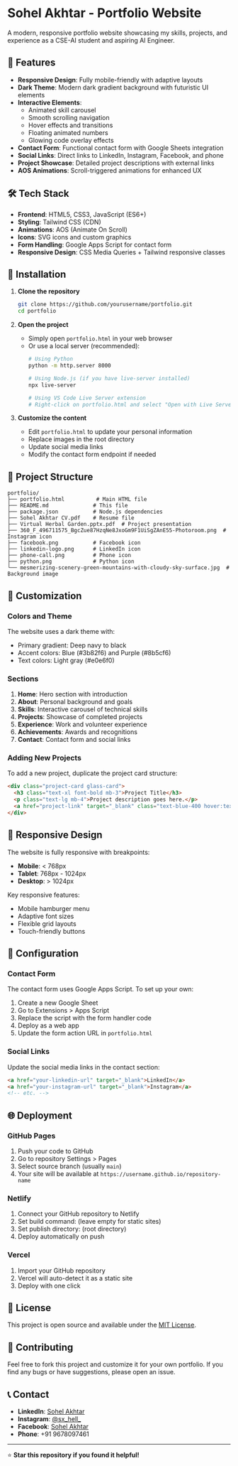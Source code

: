 # Sohel Akhtar - Portfolio Website

A modern, responsive portfolio website showcasing my skills, projects, and experience as a CSE-AI student and aspiring AI Engineer.

## 🌟 Features

- **Responsive Design**: Fully mobile-friendly with adaptive layouts
- **Dark Theme**: Modern dark gradient background with futuristic UI elements
- **Interactive Elements**: 
  - Animated skill carousel
  - Smooth scrolling navigation
  - Hover effects and transitions
  - Floating animated numbers
  - Glowing code overlay effects
- **Contact Form**: Functional contact form with Google Sheets integration
- **Social Links**: Direct links to LinkedIn, Instagram, Facebook, and phone
- **Project Showcase**: Detailed project descriptions with external links
- **AOS Animations**: Scroll-triggered animations for enhanced UX

## 🛠️ Tech Stack

- **Frontend**: HTML5, CSS3, JavaScript (ES6+)
- **Styling**: Tailwind CSS (CDN)
- **Animations**: AOS (Animate On Scroll)
- **Icons**: SVG icons and custom graphics
- **Form Handling**: Google Apps Script for contact form
- **Responsive Design**: CSS Media Queries + Tailwind responsive classes

## 🚀 Installation

1. **Clone the repository**
   ```bash
   git clone https://github.com/yourusername/portfolio.git
   cd portfolio
   ```

2. **Open the project**
   - Simply open `portfolio.html` in your web browser
   - Or use a local server (recommended):
     ```bash
     # Using Python
     python -m http.server 8000
     
     # Using Node.js (if you have live-server installed)
     npx live-server
     
     # Using VS Code Live Server extension
     # Right-click on portfolio.html and select "Open with Live Server"
     ```

3. **Customize the content**
   - Edit `portfolio.html` to update your personal information
   - Replace images in the root directory
   - Update social media links
   - Modify the contact form endpoint if needed

## 📁 Project Structure

```
portfolio/
├── portfolio.html          # Main HTML file
├── README.md              # This file
├── package.json           # Node.js dependencies
├── Sohel Akhtar CV.pdf    # Resume file
├── Virtual Herbal Garden.pptx.pdf  # Project presentation
├── 360_F_496711575_BgcZue87HzqNe8JxoGm9F1UiSgZAnE55-Photoroom.png  # Instagram icon
├── facebook.png           # Facebook icon
├── linkedin-logo.png      # LinkedIn icon
├── phone-call.png         # Phone icon
├── python.png             # Python icon
└── mesmerizing-scenery-green-mountains-with-cloudy-sky-surface.jpg  # Background image
```

## 🎨 Customization

### Colors and Theme
The website uses a dark theme with:
- Primary gradient: Deep navy to black
- Accent colors: Blue (#3b82f6) and Purple (#8b5cf6)
- Text colors: Light gray (#e0e6f0)

### Sections
1. **Home**: Hero section with introduction
2. **About**: Personal background and goals
3. **Skills**: Interactive carousel of technical skills
4. **Projects**: Showcase of completed projects
5. **Experience**: Work and volunteer experience
6. **Achievements**: Awards and recognitions
7. **Contact**: Contact form and social links

### Adding New Projects
To add a new project, duplicate the project card structure:
```html
<div class="project-card glass-card">
  <h3 class="text-xl font-bold mb-3">Project Title</h3>
  <p class="text-lg mb-4">Project description goes here.</p>
  <a href="project-link" target="_blank" class="text-blue-400 hover:text-blue-300 transition">View Project →</a>
</div>
```

## 📱 Responsive Design

The website is fully responsive with breakpoints:
- **Mobile**: < 768px
- **Tablet**: 768px - 1024px
- **Desktop**: > 1024px

Key responsive features:
- Mobile hamburger menu
- Adaptive font sizes
- Flexible grid layouts
- Touch-friendly buttons

## 🔧 Configuration

### Contact Form
The contact form uses Google Apps Script. To set up your own:
1. Create a new Google Sheet
2. Go to Extensions > Apps Script
3. Replace the script with the form handler code
4. Deploy as a web app
5. Update the form action URL in `portfolio.html`

### Social Links
Update the social media links in the contact section:
```html
<a href="your-linkedin-url" target="_blank">LinkedIn</a>
<a href="your-instagram-url" target="_blank">Instagram</a>
<!-- etc. -->
```

## 🌐 Deployment

### GitHub Pages
1. Push your code to GitHub
2. Go to repository Settings > Pages
3. Select source branch (usually `main`)
4. Your site will be available at `https://username.github.io/repository-name`

### Netlify
1. Connect your GitHub repository to Netlify
2. Set build command: (leave empty for static sites)
3. Set publish directory: (root directory)
4. Deploy automatically on push

### Vercel
1. Import your GitHub repository
2. Vercel will auto-detect it as a static site
3. Deploy with one click

## 📄 License

This project is open source and available under the [MIT License](LICENSE).

## 🤝 Contributing

Feel free to fork this project and customize it for your own portfolio. If you find any bugs or have suggestions, please open an issue.

## 📞 Contact

- **LinkedIn**: [Sohel Akhtar](https://www.linkedin.com/in/sohel-akhtar-26b901260)
- **Instagram**: [@sx_hell_](https://www.instagram.com/sx_hell_?igsh=MXB0cnloZ2RjZnNkaQ==)
- **Facebook**: [Sohel Akhtar](https://www.facebook.com/share/1GErdJkTbA/)
- **Phone**: +91 9678097461

---

⭐ **Star this repository if you found it helpful!** 